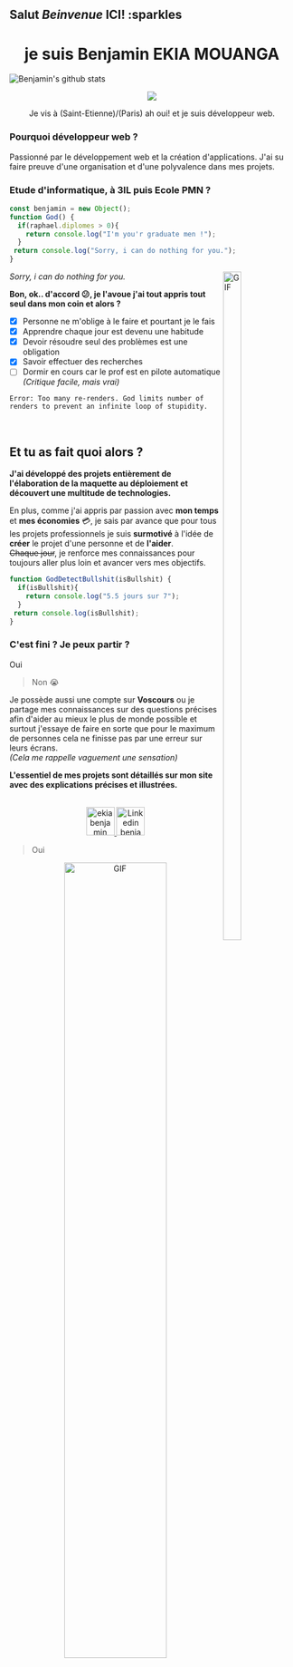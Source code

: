 ## Salut *Beinvenue* ICI! :sparkles

  <h1 align="center"> je suis Benjamin EKIA MOUANGA </h1>

  ![Benjamin's github stats](https://github-readme-stats.vercel.app/api?username=benjamin09e&show_icons=true&theme=react)
  
  <p align = "center">
    <img align = "center" src="https://media2.giphy.com/media/qgQUggAC3Pfv687qPC/giphy.gif?cid=ecf05e479ravwcf4k31ixcq6vn9z6e18fxq9q7o7d04sh3ay&rid=giphy.gif&ct=g" />
  </p>

<p align="center">
  Je vis à (Saint-Etienne)/(Paris) ah oui! et je suis développeur web.
</p> 

### Pourquoi développeur web ?

Passionné par le développement web et la création d'applications. J'ai su faire preuve d'une organisation et d'une polyvalence dans mes projets.

### Etude d'informatique, à 3IL puis Ecole PMN ?
```javascript
const benjamin = new Object();
function God() {
  if(raphael.diplomes > 0){
    return console.log("I'm you'r graduate men !");
  }
 return console.log("Sorry, i can do nothing for you.");
}
```

<img align="right" width="25%" height ="55%" alt="GIF" src="https://media3.giphy.com/media/OOheW62jttDtD4zobg/giphy.gif?cid=ecf05e47cuvc2bcb6x9nao1irc0em3zynte1759bi02r2dmf&rid=giphy.gif&ct=g"></img>

*Sorry, i can do nothing for you.*

**Bon, ok.. d'accord 😕, je l'avoue j'ai tout appris tout seul dans mon coin et alors ?**
  - [x] Personne ne m'oblige à le faire et pourtant je le fais
  - [x] Apprendre chaque jour est devenu une habitude
  - [x] Devoir résoudre seul des problèmes est une obligation
  - [x] Savoir effectuer des recherches
  - [ ] Dormir en cours car le prof est en pilote automatique *(Critique facile, mais vrai)*
  ``` 
  Error: Too many re-renders. God limits number of
  renders to prevent an infinite loop of stupidity.
  ```

&nbsp;

## Et tu as fait quoi alors ?

**J'ai développé des projets entièrement de l'élaboration de la maquette au déploiement et découvert une multitude de technologies.**<br/>

En plus, comme j'ai appris par passion avec **mon temps** et **mes économies** 💳, je sais par avance que pour tous les projets professionnels 
je suis **surmotivé** à l'idée de **créer** le projet d'une personne et de **l'aider**.<br/>
~~Chaque jour~~, je renforce mes connaissances pour toujours aller plus loin et avancer vers mes objectifs.
```js
function GodDetectBullshit(isBullshit) {
  if(isBullshit){
    return console.log("5.5 jours sur 7");
  }
 return console.log(isBullshit);
}
 ```


### C'est fini ? Je peux partir ?

Oui
> Non 😭

Je possède aussi une compte sur **Voscours** ou je partage mes connaissances sur des questions précises afin d'aider au mieux le plus de monde possible et surtout
j'essaye de faire en sorte que pour le maximum de personnes cela ne finisse pas par une erreur sur leurs écrans.<br/>
*(Cela me rappelle vaguement une sensation)*

**L'essentiel de mes projets sont détaillés sur mon site avec des explications précises et illustrées.**<br/>

<p align="center">
  <br/>
  <a href="mailto:ekiabenjamin@gmail.com?subject=Bonjour!">
    <img alt="ekia benjamin"  width="50px" src="https://logos-marques.com/wp-content/uploads/2021/03/Gmail-Logo-2013.png"/>
  </a>
  <a href="https://www.linkedin.com/in/benjamin-ekia-mouanga-b351351b4?lipi=urn%3Ali%3Apage%3Ad_flagship3_profile_view_base_contact_details%3BU%2FZXqyAaS9CoTD2VSRuG1g%3D%3D">
    <img alt="Linkedin benjamin ekia" width="50px" src="https://clipground.com/images/linkedin-clipart-5.jpg" />
  </a>
</p>

> Oui
<p align="center">
  <img align="center" width="60%" alt="GIF" src="https://media2.giphy.com/media/ek9nR2YB2suIiN3kRN/giphy.gif?cid=ecf05e47rraxjsxw6jyaalvmdhzauxj6ix5srerkso73jhj3&rid=giphy.gif&ct=g"/>
</p>


